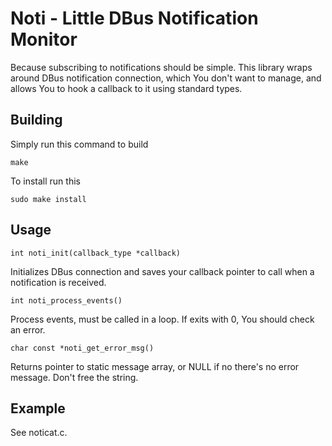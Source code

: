 # Noti - Little DBus Notification Monitor

Because subscribing to notifications should be simple. This library wraps around DBus notification
connection, which You don't want to manage, and allows You to hook a callback to it using standard
types.

## Building

Simply run this command to build

    make

To install run this

    sudo make install

## Usage

    int noti_init(callback_type *callback)

Initializes DBus connection and saves your callback pointer to call when a notification is received.

    int noti_process_events()

Process events, must be called in a loop. If exits with 0, You should check an error.

    char const *noti_get_error_msg()

Returns pointer to static message array, or NULL if no there's no error message. Don't free the
string.

## Example

See noticat.c.
